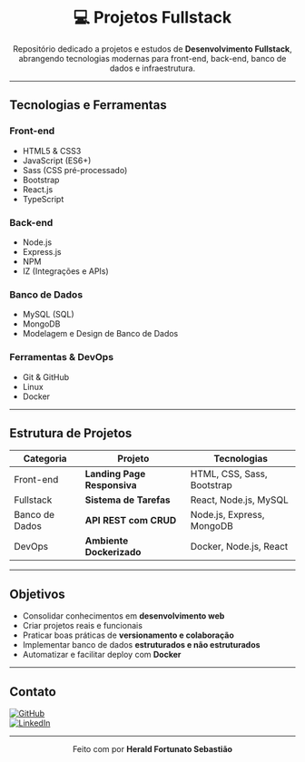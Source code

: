 <h1 align="center">💻 Projetos Fullstack</h1>

<p align="center">
  Repositório dedicado a projetos e estudos de <strong>Desenvolvimento Fullstack</strong>, abrangendo tecnologias modernas para front-end, back-end, banco de dados e infraestrutura.
</p>

---

##  Tecnologias e Ferramentas

###  Front-end
- HTML5 & CSS3
- JavaScript (ES6+)
- Sass (CSS pré-processado)
- Bootstrap
- React.js
- TypeScript

###  Back-end
- Node.js
- Express.js
- NPM
- IZ (Integrações e APIs)

###  Banco de Dados
- MySQL (SQL)
- MongoDB
- Modelagem e Design de Banco de Dados

###  Ferramentas & DevOps
- Git & GitHub
- Linux
- Docker

---

##  Estrutura de Projetos

| Categoria       | Projeto                     | Tecnologias                 |
|----------------|-----------------------------|-----------------------------|
| Front-end       | **Landing Page Responsiva** | HTML, CSS, Sass, Bootstrap |
| Fullstack       | **Sistema de Tarefas**      | React, Node.js, MySQL      |
| Banco de Dados  | **API REST com CRUD**       | Node.js, Express, MongoDB  |
| DevOps          | **Ambiente Dockerizado**    | Docker, Node.js, React     |

---

##  Objetivos
- Consolidar conhecimentos em **desenvolvimento web**
- Criar projetos reais e funcionais
- Praticar boas práticas de **versionamento e colaboração**
- Implementar banco de dados **estruturados e não estruturados**
- Automatizar e facilitar deploy com **Docker**

---

##  Contato

[![GitHub](https://img.shields.io/badge/GitHub-000?style=for-the-badge&logo=github&logoColor=white)](https://github.com/Fortunato-Herald)  
[![LinkedIn](https://img.shields.io/badge/LinkedIn-0077B5?style=for-the-badge&logo=linkedin&logoColor=white)](https://www.linkedin.com/in/herald-fortunato-677429218/)

---

<p align="center">Feito com  por <strong>Herald Fortunato Sebastião</strong></p>
